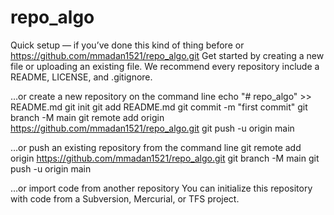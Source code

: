 # repo_algo

Quick setup — if you’ve done this kind of thing before
or	
https://github.com/mmadan1521/repo_algo.git
Get started by creating a new file or uploading an existing file. We recommend every repository include a README, LICENSE, and .gitignore.

…or create a new repository on the command line
echo "# repo_algo" >> README.md
git init
git add README.md
git commit -m "first commit"
git branch -M main
git remote add origin https://github.com/mmadan1521/repo_algo.git
git push -u origin main

…or push an existing repository from the command line
git remote add origin https://github.com/mmadan1521/repo_algo.git
git branch -M main
git push -u origin main

…or import code from another repository
You can initialize this repository with code from a Subversion, Mercurial, or TFS project.

